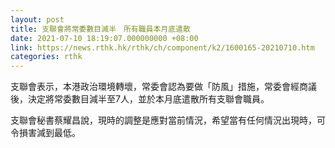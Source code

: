 ```yaml
---
layout: post
title: 支聯會將常委數目減半　所有職員本月底遣散
date: 2021-07-10 18:19:07.000000000 +08:00
link: https://news.rthk.hk/rthk/ch/component/k2/1600165-20210710.htm
categories: rthk
---
```


支聯會表示，本港政治環境轉壞，常委會認為要做「防風」措施，常委會經商議後，決定將常委數目減半至7人，並於本月底遣散所有支聯會職員。

支聯會秘書蔡耀昌說，現時的調整是應對當前情況，希望當有任何情況出現時，可令損害減到最低。
